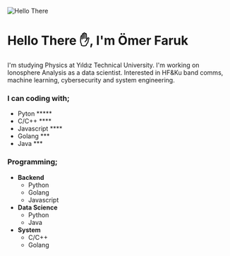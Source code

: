 ![Hello There](https://media1.giphy.com/media/xTiIzJSKB4l7xTouE8/giphy.gif?cid=ecf05e47h94cbuk9nrkiwj97g7x8q7kh5ng45pazkh6zresq&rid=giphy.gif&ct=g)
# Hello There ✋, I'm Ömer Faruk


I'm studying Physics at Yıldız Technical University. I'm working on Ionosphere Analysis as a data scientist. Interested in HF&Ku band comms, machine learning, cybersecurity and system engineering.

### I can coding with;
+ Pyton       *****
+ C/C++       ****
+ Javascript  ****
+ Golang      ***
+ Java        ***

### Programming;
+ __Backend__
    + Python
    + Golang
    + Javascript
+ __Data Science__
    + Python
    + Java
+ __System__
    + C/C++
    + Golang

